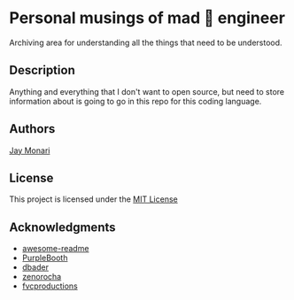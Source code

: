 # Personal musings of mad 🤯 engineer

Archiving area for understanding all the things that need to be understood.

## Description

Anything and everything that I don't want to open source, but need to store
information about is going to go in this repo for this coding language.

## Authors

[Jay Monari](https://github.com/JayMonari)

## License

This project is licensed under the [MIT License](LICENSE)

## Acknowledgments

* [awesome-readme](https://github.com/matiassingers/awesome-readme)
* [PurpleBooth](https://gist.github.com/PurpleBooth/109311bb0361f32d87a2)
* [dbader](https://github.com/dbader/readme-template)
* [zenorocha](https://gist.github.com/zenorocha/4526327)
* [fvcproductions](https://gist.github.com/fvcproductions/1bfc2d4aecb01a834b46)
